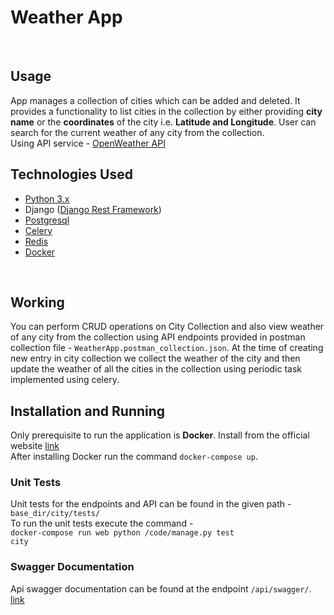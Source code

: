 # Weather App
<br>

## Usage
App manages a collection of cities which can be added and deleted. It provides a functionality to list cities in the collection by either providing <b>city name</b> or the <b>coordinates</b> of the city i.e. <b>Latitude and Longitude</b>. User can search for the current weather of any city from the collection.<br>
Using API service - <a href="https://openweathermap.org/current">OpenWeather API</a> 
<br>

## Technologies Used
- <a href="https://docs.python.org/3/">Python 3.x</a>
- Django (<a href="https://www.django-rest-framework.org/">Django Rest Framework</a>)
- <a href="https://www.postgresql.org/docs/">Postgresql</a>
- <a href="https://docs.celeryproject.org/en/stable/">Celery</a>
- <a href="https://redis.io/documentation">Redis</a>
- <a href="https://docs.docker.com/">Docker</a>
<br>

## Working
You can perform CRUD operations on City Collection and also view weather of any city from the collection using API endpoints provided in postman collection file - <code>WeatherApp.postman_collection.json</code>. 
At the time of creating new entry in city collection we collect the weather of the city and then update the weather of all the cities in the collection using periodic task implemented using celery.
<br>

## Installation and Running
Only prerequisite to run the application is <b>Docker</b>. Install from the official website <a href="https://docs.docker.com/compose/install/">link</a><br>
After installing Docker run the command  <code>docker-compose up</code>.

### Unit Tests
Unit tests for the endpoints and API can be found in the given path - <code>base_dir/city/tests/</code><br>
To run the unit tests execute the command - <br><code>docker-compose run web python /code/manage.py test city</code>

### Swagger Documentation
Api swagger documentation can be found at the endpoint <code>/api/swagger/</code>. <a href="http://localhost:8000/api/swagger/">link</a>


